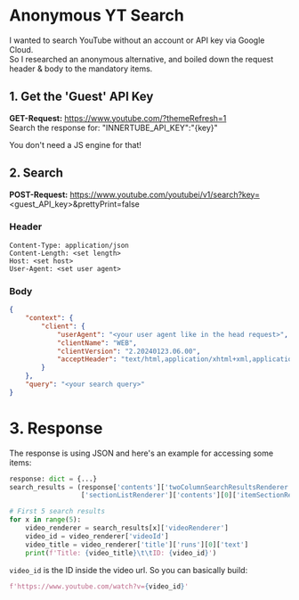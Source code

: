 # Anonymous YT Search
I wanted to search YouTube without an account or API key via Google Cloud.  
So I researched an anonymous alternative, and boiled down the request header & body to the mandatory items.

## 1. Get the 'Guest' API Key
**GET-Request:** https://www.youtube.com/?themeRefresh=1  
Search the response for: "INNERTUBE_API_KEY":"{key}"  

You don't need a JS engine for that!

## 2. Search 
**POST-Request:** https://www.youtube.com/youtubei/v1/search?key=<guest_API_key>&prettyPrint=false  

### Header
```text
Content-Type: application/json  
Content-Length: <set length>  
Host: <set host>  
User-Agent: <set user agent>  
```

### Body
```json
{
    "context": {
        "client": {
            "userAgent": "<your user agent like in the head request>",
            "clientName": "WEB",
            "clientVersion": "2.20240123.06.00",
            "acceptHeader": "text/html,application/xhtml+xml,application/xml;q=0.9,image/avif,image/webp,image/apng,*/*;q=0.8,application/signed-exchange;v=b3;q=0.7"
        }
    },
    "query": "<your search query>"
}
```

# 3. Response
The response is using JSON and here's an example for accessing some items:
```python
response: dict = {...}
search_results = (response['contents']['twoColumnSearchResultsRenderer']['primaryContents']
                  ['sectionListRenderer']['contents'][0]['itemSectionRenderer']['contents'])

# First 5 search results
for x in range(5):
    video_renderer = search_results[x]['videoRenderer']
    video_id = video_renderer['videoId']
    video_title = video_renderer['title']['runs'][0]['text']
    print(f'Title: {video_title}\t\tID: {video_id}')
```

`video_id` is the ID inside the video url. So you can basically build:  
```python
f'https://www.youtube.com/watch?v={video_id}'
```
